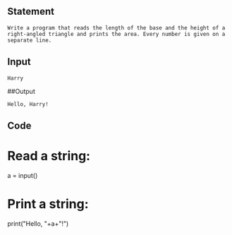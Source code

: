 ## Statement
```
Write a program that reads the length of the base and the height of a right-angled triangle and prints the area. Every number is given on a separate line.
```
## Input
```
Harry
```
##Output
```
Hello, Harry!
```
## Code
# Read a string:
a = input()

# Print a string:
print("Hello, "+a+"!")
